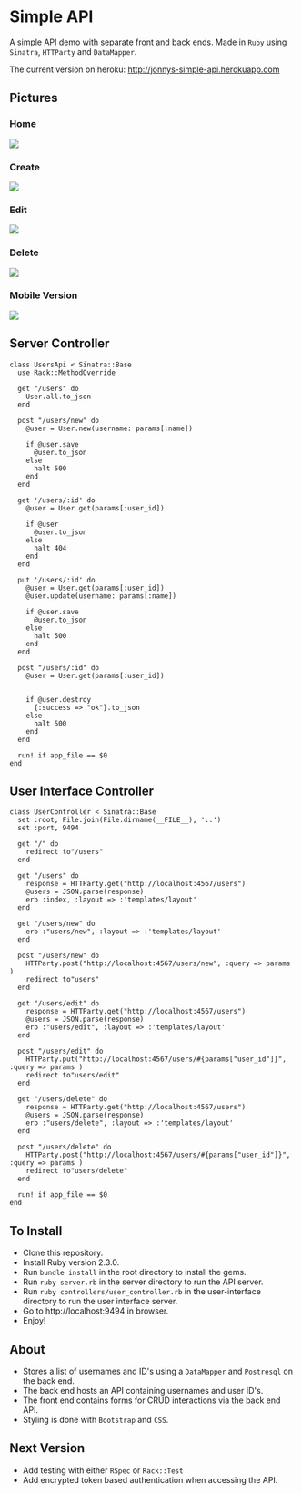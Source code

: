 Simple API
============
A simple API demo with separate front and back ends. Made in `Ruby` using `Sinatra`, `HTTParty` and `DataMapper`.

The current version on heroku: http://jonnys-simple-api.herokuapp.com

Pictures
--------

### Home
<img src="https://github.com/JonnyPickard/screenshots/blob/master/screenshots/simple-api/home.png/">

### Create
<img src="https://github.com/JonnyPickard/screenshots/blob/master/screenshots/simple-api/create.png"/>

### Edit
<img src="https://github.com/JonnyPickard/screenshots/blob/master/screenshots/simple-api/edit.png"/>

### Delete
<img src="https://github.com/JonnyPickard/screenshots/blob/master/screenshots/simple-api/delete.png"/>

### Mobile Version
<img src="https://github.com/JonnyPickard/screenshots/blob/master/screenshots/simple-api/mobile-version.png"/>

Server Controller
----------------

```
class UsersApi < Sinatra::Base
  use Rack::MethodOverride

  get "/users" do
    User.all.to_json
  end

  post "/users/new" do
    @user = User.new(username: params[:name])

    if @user.save
      @user.to_json
    else
      halt 500
    end
  end

  get '/users/:id' do
    @user = User.get(params[:user_id])

    if @user
      @user.to_json
    else
      halt 404
    end
  end

  put '/users/:id' do
    @user = User.get(params[:user_id])
    @user.update(username: params[:name])

    if @user.save
      @user.to_json
    else
      halt 500
    end
  end

  post "/users/:id" do
    @user = User.get(params[:user_id])


    if @user.destroy
      {:success => "ok"}.to_json
    else
      halt 500
    end
  end

  run! if app_file == $0
end
```

User Interface Controller
------------------------

```
class UserController < Sinatra::Base
  set :root, File.join(File.dirname(__FILE__), '..')
  set :port, 9494

  get "/" do
    redirect to"/users"
  end

  get "/users" do
    response = HTTParty.get("http://localhost:4567/users")
    @users = JSON.parse(response)
    erb :index, :layout => :'templates/layout'
  end

  get "/users/new" do
    erb :"users/new", :layout => :'templates/layout'
  end

  post "/users/new" do
    HTTParty.post("http://localhost:4567/users/new", :query => params )
    redirect to"users"
  end

  get "/users/edit" do
    response = HTTParty.get("http://localhost:4567/users")
    @users = JSON.parse(response)
    erb :"users/edit", :layout => :'templates/layout'
  end

  post "/users/edit" do
    HTTParty.put("http://localhost:4567/users/#{params["user_id"]}", :query => params )
    redirect to"users/edit"
  end

  get "/users/delete" do
    response = HTTParty.get("http://localhost:4567/users")
    @users = JSON.parse(response)
    erb :"users/delete", :layout => :'templates/layout'
  end

  post "/users/delete" do
    HTTParty.post("http://localhost:4567/users/#{params["user_id"]}", :query => params )
    redirect to"users/delete"
  end

  run! if app_file == $0
end

```

To Install
----------

- Clone this repository.
- Install Ruby version 2.3.0.
- Run `bundle install` in the root directory to install the gems.
- Run `ruby server.rb` in the server directory to run the API server.
- Run `ruby controllers/user_controller.rb` in the user-interface directory to run the user interface server.
- Go to http://localhost:9494 in browser.
- Enjoy!

About
-----

- Stores a list of usernames and ID's using a `DataMapper` and `Postresql` on the back end.
- The back end hosts an API containing usernames and user ID's.
- The front end contains forms for CRUD interactions via the back end API.
- Styling is done with `Bootstrap` and `CSS`.

Next Version
------------

- Add testing with either `RSpec` or `Rack::Test`
- Add encrypted token based authentication when accessing the API.
